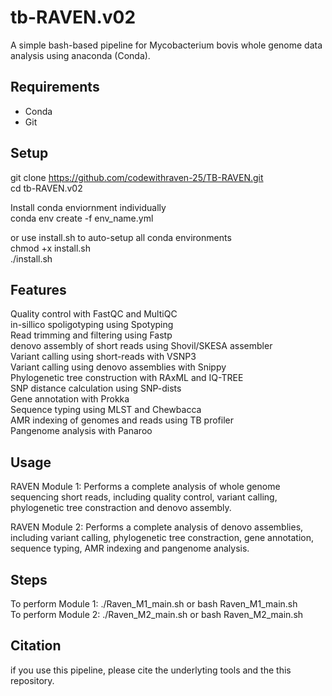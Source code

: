 # tb-RAVEN.v02
A simple bash-based pipeline for Mycobacterium bovis whole genome data analysis using anaconda (Conda).

## Requirements
- Conda <BR>
- Git <BR>

## Setup
git clone https://github.com/codewithraven-25/TB-RAVEN.git <BR>
cd tb-RAVEN.v02 <BR>

Install conda enviornment individually <BR>
conda env create -f env_name.yml <BR>

or use install.sh to auto-setup all conda environments <BR>
chmod +x install.sh <BR>
./install.sh <BR>

## Features
Quality control with FastQC and MultiQC <BR>
in-sillico spoligotyping using Spotyping <BR>
Read trimming and filtering using Fastp <BR>
denovo assembly of short reads using Shovil/SKESA assembler <BR>
Variant calling using short-reads with VSNP3 <BR>
Variant calling using denovo assemblies with Snippy <BR>
Phylogenetic tree construction with RAxML and IQ-TREE <BR>
SNP distance calculation using SNP-dists <BR>
Gene annotation with Prokka <BR>
Sequence typing using MLST and Chewbacca <BR>
AMR indexing of genomes and reads using TB profiler <BR>
Pangenome analysis with Panaroo


## Usage
RAVEN Module 1: Performs a complete analysis of whole genome sequencing short reads, including quality control, variant calling, phylogenetic tree constraction and denovo assembly. 

RAVEN Module 2: Performs a complete analysis of denovo assemblies, including variant calling, phylogenetic tree constraction, gene annotation, sequence typing, AMR indexing and pangenome analysis. 


## Steps
To perform Module 1: ./Raven_M1_main.sh  or bash Raven_M1_main.sh <BR>
To perform Module 2: ./Raven_M2_main.sh  or bash Raven_M2_main.sh <BR>

## Citation
if you use this pipeline, please cite the underlyting tools and the this repository.
